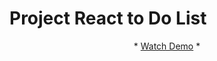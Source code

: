   # Project React to Do List
<div align="center">
    <p align="center">
    *
    <a href="#">Watch Demo</a>
    * </p>
</div>

